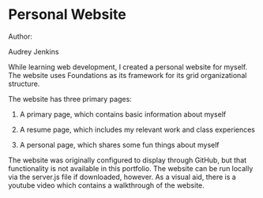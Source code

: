 # Personal Website

Author:

Audrey Jenkins

While learning web development, I created a personal website for myself. The website uses Foundations as its framework for its grid organizational structure.

The website has three primary pages:

1. A primary page, which contains basic information about myself

2. A resume page, which includes my relevant work and class experiences 

3. A personal page, which shares some fun things about myself

The website was originally configured to display through GitHub, but that functionality is not available in this portfolio. The website can be run locally via the server.js file if downloaded, however. As a visual aid, there is a youtube video which contains a walkthrough of the website.
